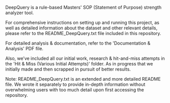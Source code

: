 DeepQuery is a rule-based Masters' SOP (Statement of Purpose) strength analyzer tool.

For comprehensive instructions on setting up and running this project, as well as detailed information about the dataset and other relevant details, please refer to the README_DeepQuery.txt file included in this repository.

For detailed analysis & documentation, refer to the 'Documentation & Analysis' PDF file.

Also, we’ve included all our initial work, research & hit-and-miss attempts in the 'Hit & Miss (Various Initial Attempts)' folder. As in progress that we initially made and then scrapped in pursuit of better results.

Note: README_DeepQuery.txt is an extended and more detailed README file. We wrote it separately to provide in-depth information without overwhelming users with too much detail upon first accessing the repository. 
 
